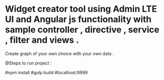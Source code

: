 # Widget creator tool using Admin LTE UI and Angular js functionality with sample controller , directive , service , filter and views .
Create graph of your own choice with your own data .

@Steps to run project :

#npm install
#gulp build
#localhost:9999
